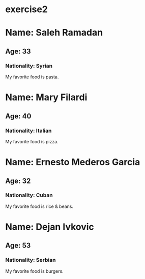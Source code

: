 # exercise2
# Name: Saleh Ramadan   
## Age: 33
### Nationality: Syrian
My favorite food is pasta.

# Name: Mary Filardi
## Age: 40
### Nationality: Italian
My favorite food is pizza.

# Name: Ernesto Mederos Garcia
## Age: 32
### Nationality: Cuban
My favorite food is rice & beans.

# Name: Dejan Ivkovic
## Age: 53
### Nationality: Serbian
My favorite food is burgers.


